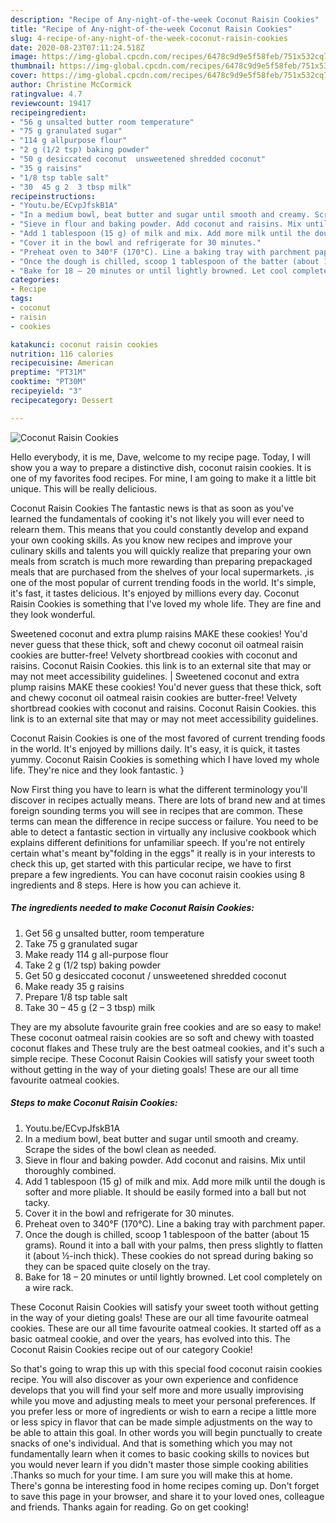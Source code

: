 ```yaml
---
description: "Recipe of Any-night-of-the-week Coconut Raisin Cookies"
title: "Recipe of Any-night-of-the-week Coconut Raisin Cookies"
slug: 4-recipe-of-any-night-of-the-week-coconut-raisin-cookies
date: 2020-08-23T07:11:24.518Z
image: https://img-global.cpcdn.com/recipes/6478c9d9e5f58feb/751x532cq70/coconut-raisin-cookies-recipe-main-photo.jpg
thumbnail: https://img-global.cpcdn.com/recipes/6478c9d9e5f58feb/751x532cq70/coconut-raisin-cookies-recipe-main-photo.jpg
cover: https://img-global.cpcdn.com/recipes/6478c9d9e5f58feb/751x532cq70/coconut-raisin-cookies-recipe-main-photo.jpg
author: Christine McCormick
ratingvalue: 4.7
reviewcount: 19417
recipeingredient:
- "56 g unsalted butter room temperature"
- "75 g granulated sugar"
- "114 g allpurpose flour"
- "2 g (1/2 tsp) baking powder"
- "50 g desiccated coconut  unsweetened shredded coconut"
- "35 g raisins"
- "1/8 tsp table salt"
- "30  45 g 2  3 tbsp milk"
recipeinstructions:
- "Youtu.be/ECvpJfskB1A"
- "In a medium bowl, beat butter and sugar until smooth and creamy. Scrape the sides of the bowl clean as needed."
- "Sieve in flour and baking powder. Add coconut and raisins. Mix until thoroughly combined."
- "Add 1 tablespoon (15 g) of milk and mix. Add more milk until the dough is softer and more pliable. It should be easily formed into a ball but not tacky."
- "Cover it in the bowl and refrigerate for 30 minutes."
- "Preheat oven to 340°F (170°C). Line a baking tray with parchment paper."
- "Once the dough is chilled, scoop 1 tablespoon of the batter (about 15 grams). Round it into a ball with your palms, then press slightly to flatten it (about ½-inch thick). These cookies do not spread during baking so they can be spaced quite closely on the tray."
- "Bake for 18 – 20 minutes or until lightly browned. Let cool completely on a wire rack."
categories:
- Recipe
tags:
- coconut
- raisin
- cookies

katakunci: coconut raisin cookies 
nutrition: 116 calories
recipecuisine: American
preptime: "PT31M"
cooktime: "PT30M"
recipeyield: "3"
recipecategory: Dessert

---
```



![Coconut Raisin Cookies](https://img-global.cpcdn.com/recipes/6478c9d9e5f58feb/751x532cq70/coconut-raisin-cookies-recipe-main-photo.jpg)

Hello everybody, it is me, Dave, welcome to my recipe page. Today, I will show you a way to prepare a distinctive dish, coconut raisin cookies. It is one of my favorites food recipes. For mine, I am going to make it a little bit unique. This will be really delicious.

Coconut Raisin Cookies The fantastic news is that as soon as you've learned the fundamentals of cooking it's not likely you will ever need to relearn them. This means that you could constantly develop and expand your own cooking skills. As you know new recipes and improve your culinary skills and talents you will quickly realize that preparing your own meals from scratch is much more rewarding than preparing prepackaged meals that are purchased from the shelves of your local supermarkets.
,is one of the most popular of current trending foods in the world. It's simple, it's fast, it tastes delicious. It's enjoyed by millions every day. Coconut Raisin Cookies is something that I've loved my whole life. They are fine and they look wonderful.

Sweetened coconut and extra plump raisins MAKE these cookies! You&#39;d never guess that these thick, soft and chewy coconut oil oatmeal raisin cookies are butter-free! Velvety shortbread cookies with coconut and raisins. Coconut Raisin Cookies. this link is to an external site that may or may not meet accessibility guidelines.
|
Sweetened coconut and extra plump raisins MAKE these cookies! You&#39;d never guess that these thick, soft and chewy coconut oil oatmeal raisin cookies are butter-free! Velvety shortbread cookies with coconut and raisins. Coconut Raisin Cookies. this link is to an external site that may or may not meet accessibility guidelines.

Coconut Raisin Cookies is one of the most favored of current trending foods in the world. It's enjoyed by millions daily. It's easy, it is quick, it tastes yummy. Coconut Raisin Cookies is something which I have loved my whole life. They're nice and they look fantastic.
}

Now First thing you have to learn is what the different terminology you'll discover in recipes actually means. There are lots of brand new and at times foreign sounding terms you will see in recipes that are common. These terms can mean the difference in recipe success or failure. You need to be able to detect a fantastic section in virtually any inclusive cookbook which explains different definitions for unfamiliar speech. If you're not entirely certain what's meant by"folding in the eggs" it really is in your interests to check this up,
get started with this particular recipe, we have to first prepare a few ingredients. You can have coconut raisin cookies using 8 ingredients and 8 steps. Here is how you can achieve it.

<!--inarticleads1-->

##### The ingredients needed to make Coconut Raisin Cookies:

1. Get 56 g unsalted butter, room temperature
1. Take 75 g granulated sugar
1. Make ready 114 g all-purpose flour
1. Take 2 g (1/2 tsp) baking powder
1. Get 50 g desiccated coconut / unsweetened shredded coconut
1. Make ready 35 g raisins
1. Prepare 1/8 tsp table salt
1. Take 30 – 45 g (2 – 3 tbsp) milk


They are my absolute favourite grain free cookies and are so easy to make! These coconut oatmeal raisin cookies are so soft and chewy with toasted coconut flakes and These truly are the best oatmeal cookies, and it&#39;s such a simple recipe. These Coconut Raisin Cookies will satisfy your sweet tooth without getting in the way of your dieting goals! These are our all time favourite oatmeal cookies. 

<!--inarticleads2-->

##### Steps to make Coconut Raisin Cookies:

1. Youtu.be/ECvpJfskB1A
1. In a medium bowl, beat butter and sugar until smooth and creamy. Scrape the sides of the bowl clean as needed.
1. Sieve in flour and baking powder. Add coconut and raisins. Mix until thoroughly combined.
1. Add 1 tablespoon (15 g) of milk and mix. Add more milk until the dough is softer and more pliable. It should be easily formed into a ball but not tacky.
1. Cover it in the bowl and refrigerate for 30 minutes.
1. Preheat oven to 340°F (170°C). Line a baking tray with parchment paper.
1. Once the dough is chilled, scoop 1 tablespoon of the batter (about 15 grams). Round it into a ball with your palms, then press slightly to flatten it (about ½-inch thick). These cookies do not spread during baking so they can be spaced quite closely on the tray.
1. Bake for 18 – 20 minutes or until lightly browned. Let cool completely on a wire rack.


These Coconut Raisin Cookies will satisfy your sweet tooth without getting in the way of your dieting goals! These are our all time favourite oatmeal cookies. These are our all time favourite oatmeal cookies. It started off as a basic oatmeal cookie, and over the years, has evolved into this. The Coconut Raisin Cookies recipe out of our category Cookie! 

So that's going to wrap this up with this special food coconut raisin cookies recipe. You will also discover as your own experience and confidence develops that you will find your self more and more usually improvising while you move and adjusting meals to meet your personal preferences. If you prefer less or more of ingredients or wish to earn a recipe a little more or less spicy in flavor that can be made simple adjustments on the way to be able to attain this goal. In other words you will begin punctually to create snacks of one's individual. And that is something which you may not fundamentally learn when it comes to basic cooking skills to novices but you would never learn if you didn't master those simple cooking abilities .Thanks so much for your time. I am sure you will make this at home. There's gonna be interesting food in home recipes coming up. Don't forget to save this page in your browser, and share it to your loved ones, colleague and friends. Thanks again for reading. Go on get cooking!
